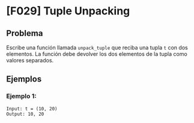 # [F029] Tuple Unpacking

## Problema

Escribe una función llamada `unpack_tuple` que reciba una tupla `t` con dos elementos. La función debe devolver los dos elementos de la tupla como valores separados.

## Ejemplos

### Ejemplo 1:
```
Input: t = (10, 20)
Output: 10, 20
```
